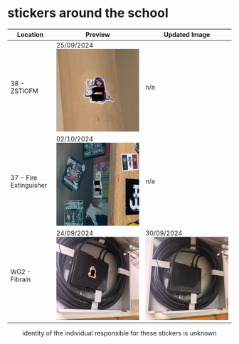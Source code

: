 <p align="center">
  <h1>stickers around the school</h1>
</p>


| Location               | Preview                                                                                             | Updated Image                                                                                              |
| ---------------------- | --------------------------------------------------------------------------------------------------- | ---------------------------------------------------------------------------------------------------------- |
| 38 - ZSTIOFM           | 25/09/2024<br><img src="https://github.com/meetox80/zstio/blob/main/stickers/img/38.png?raw=true">  | n/a                                                                                                        |
| 37 - Fire Extinguisher | 02/10/2024<br><img src="https://github.com/meetox80/zstio/blob/main/stickers/img/37.png?raw=true">  | n/a                                                                                                        |
| WG2 - Fibrain          | 24/09/2024<br><img src="https://github.com/meetox80/zstio/blob/main/stickers/img/WG2.png?raw=true"> | 30/09/2024<br><img src="https://github.com/meetox80/zstio/blob/main/stickers/img/WG2_UPDATE.png?raw=true"> |


<p align="center">
  identity of the individual responsible for these stickers is unknown
</p>